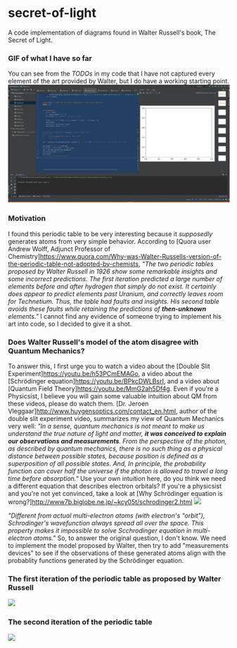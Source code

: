 # secret-of-light
A code implementation of diagrams found in Walter Russell's book, The Secret of Light. 


### GIF of what I have so far
You can see from the *TODOs* in my code that I have not captured every element of the art provided by Walter, but I do have a working starting point. 
![My Code Running](live_update_walter_waves.gif)


### Motivation
I found this periodic table to be very interesting because it *supposedly* generates atoms from very simple behavior. According to [Quora user Andrew Wolff, Adjunct Professor of Chemistry]https://www.quora.com/Why-was-Walter-Russells-version-of-the-periodic-table-not-adopted-by-chemists, *"The two periodic tables proposed by Walter Russell in 1926 show some remarkable insights and some incorrect predictions. The first iteration predicted a large number of elements before and after hydrogen that simply do not exist. It certainly does appear to predict elements past Uranium, and correctly leaves room for Technetium. Thus, the table had faults and insights. His second table avoids these faults while retaining the predictions of **then-unknown** elements."* I cannot find any evidence of someone trying to implement his art into code, so I decided to give it a shot. 


### Does Walter Russell's model of the atom disagree with Quantum Mechanics? 
To answer this, I first urge you to watch a video about the [Double Slit Experiment]https://youtu.be/h53PCmEMAGo, a video about the [Schrödinger equation]https://youtu.be/BPkcDWLBsrI, and a video about [Quantum Field Theory]https://youtu.be/MmG2ah5Df4g. Even if you're a Physicsist, I believe you will gain some valuable intuition about QM from these videos, please do watch them. [Dr. Jeroen Vleggaar]http://www.huygensoptics.com/contact_en.html, author of the double slit experiment video, summarizes my view of Quantum Mechanics very well: *"In a sense, quantum mechanics is not meant to make us understand the true nature of light and matter, **it was conceived to explain our observations and measurements**. From the perspective of the photon, as described by quantum mechanics, there is no such thing as a physical distance between possible states, because position is defined as a superposition of all possible states. And, In principle, the probability function can cover half the universe if the photon is allowed to travel a long time before absorption."* Use your own intuition here, do you think we need a different equation that describes electron orbitals? If you're a physicsist and you're not yet convinced, take a look at [Why Schrödinger equation is wrong?]http://www7b.biglobe.ne.jp/~kcy05t/schrodinger2.html
<img src="http://www7b.biglobe.ne.jp/~kcy05t/zu/shro/hy12.gif" width="480"/>

*"Different from actual multi-electron atoms (with electron's "orbit"), Schrodinger's wavefunction always spread all over the space. This property makes it impossible to solve Scchrodinger equation in multi-electron atoms."* So, to answer the original question, I don't know. We need to implement the model proposed by Walter, then try to add "measurements devices" to see if the observations of these generated atoms align with the probablity functions generated by the Schrödinger equation. 


### The first iteration of the periodic table as proposed by Walter Russell
<!---Walter Russell Periodic Table 1-->
<img src="https://www.meta-synthesis.com/webbook/35_pt/russ.png" width="480"/>


### The second iteration of the periodic table
<!---Walter Russell Periodic Table 2-->
<img src="https://i.pinimg.com/originals/bf/ee/4d/bfee4db958a4b95b449aa074fdc8da9a.jpg" width="480"/>


